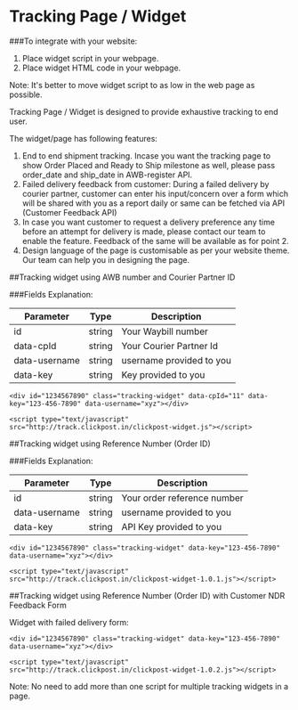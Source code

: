 # Tracking Page / Widget

###To integrate with your website:

1. Place widget script in your webpage.
2. Place widget HTML code in your webpage.

Note: It's better to move widget script to as low in the web page as possible.


Tracking Page / Widget is designed to provide exhaustive tracking to end user. 

The widget/page has following features:

1. End to end shipment tracking. Incase you want the tracking page to show Order Placed and Ready to Ship milestone as well, please pass order_date and ship_date in AWB-register API.
2. Failed delivery feedback from customer: During a failed delivery by courier partner, customer can enter his input/concern over a form which will be shared with you as a report daily or same can be fetched via API (Customer Feedback API)
3. In case you want customer to request a delivery preference any time before an attempt for delivery is made, please contact our team to enable the feature. Feedback of the same will be available as for point 2.
4. Design language of the page is customisable as per your website theme. Our team can help you in designing the page.

##Tracking widget using AWB number and Courier Partner ID

###Fields Explanation:

Parameter | Type | Description
--------- | ---- | -----------
id | string | Your Waybill number
data-cpId | string | Your Courier Partner Id
data-username | string | username provided to you
data-key | string | Key provided to you


`<div id="1234567890" class="tracking-widget" data-cpId="11" data-key="123-456-7890" data-username="xyz"></div>`

`<script type="text/javascript" src="http://track.clickpost.in/clickpost-widget.js"></script>`

##Tracking widget using Reference Number (Order ID)

###Fields Explanation:

Parameter | Type | Description
--------- | ---- | -----------
id | string | Your order reference number
data-username | string | username provided to you
data-key | string | API Key provided to you

`<div id="1234567890" class="tracking-widget" data-key="123-456-7890" data-username="xyz"></div>`

`<script type="text/javascript" src="http://track.clickpost.in/clickpost-widget-1.0.1.js"></script>`


##Tracking widget using Reference Number (Order ID) with Customer NDR Feedback Form

Widget with failed delivery form:

`<div id="1234567890" class="tracking-widget" data-key="123-456-7890" data-username="xyz"></div>`

`<script type="text/javascript" src="http://track.clickpost.in/clickpost-widget-1.0.2.js"></script>`

Note: No need to add more than one script for multiple tracking widgets in a page.
